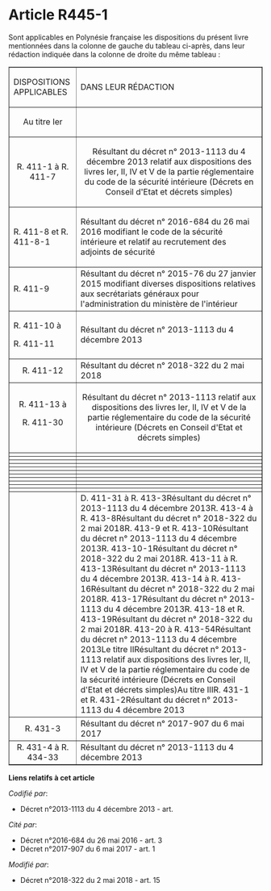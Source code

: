 # Article R445-1

Sont applicables en Polynésie française les dispositions du présent livre mentionnées dans la colonne de gauche du tableau
ci-après, dans leur rédaction indiquée dans la colonne de droite du même tableau :

<table border="1">
  <tbody>
    <tr>
      <td>

DISPOSITIONS APPLICABLES

</td>
      <td>

DANS LEUR RÉDACTION

</td>
    </tr>
    <tr>
      <td align="center">

Au titre Ier

</td>
      <td align="center">
    </td></tr>
    <tr>
      <td align="center">

R. 411-1 à R. 411-7

</td>
      <td align="center">

Résultant du décret n° 2013-1113 du 4 décembre 2013 relatif aux dispositions des livres Ier, II, IV et V de la partie
réglementaire du code de la sécurité intérieure (Décrets en Conseil d'Etat et décrets simples)

</td>
    </tr>
    <tr>
      <td>

R. 411-8 et R. 411-8-1

</td>
      <td>

Résultant du décret n° 2016-684 du 26 mai 2016 modifiant le code de la sécurité intérieure et relatif au recrutement des
adjoints de sécurité

</td>
    </tr>
    <tr>
      <td>

R. 411-9

</td>
      <td>Résultant du décret n° 2015-76 du 27 janvier 2015 modifiant diverses dispositions relatives aux secrétariats
généraux pour l'administration du ministère de l'intérieur</td>
    </tr>
    <tr>
      <td>

R. 411-10 à

R. 411-11

</td>
      <td>

Résultant du décret n° 2013-1113 du 4 décembre 2013

</td>
    </tr>
    <tr>
      <td align="center">R. 411-12</td>
      <td>Résultant du décret n° 2018-322 du 2 mai 2018</td>
    </tr>
    <tr>
      <td align="center">R. 411-13 à

R. 411-30</td>
      <td align="center">

Résultant du décret n° 2013-1113 relatif aux dispositions des livres Ier, II, IV et V de la partie réglementaire du code de
la sécurité intérieure (Décrets en Conseil d'Etat et décrets simples)

</td>
    </tr>
    <tr>
      <td align="center">

</td>
      <td align="center">

</td>
    </tr>
    <tr>
      <td align="center">
      </td><td>
    </td></tr>
    <tr>
      <td align="center">
      </td><td>
    </td></tr>
    <tr>
      <td align="center">
      </td><td>
    </td></tr>
    <tr>
      <td align="center">
      </td><td>
    </td></tr>
    <tr>
      <td align="center">
      </td><td>
    </td></tr>
    <tr>
      <td align="center">
      </td><td>
    </td></tr>
    <tr>
      <td align="center">
      </td><td>
    </td></tr>
    <tr>
      <td align="center">
      </td><td>
    </td></tr>
    <tr>
      <td align="center">
      </td><td align="center">

</td>
    </tr>
    <tr>
      <td align="center">
      </td><td align="center">
    </td></tr>
    <tr>
      <td align="center">
      </td><td>D. 411-31 à
			R. 413-3Résultant du décret n° 2013-1113 du 4 décembre 2013R. 413-4 à R. 413-8Résultant du décret n° 2018-322 du 2 mai 2018R.
413-9 et R. 413-10Résultant du décret n° 2013-1113 du 4 décembre 2013R. 413-10-1Résultant du décret n° 2018-322 du 2 mai
2018R. 413-11 à R. 413-13Résultant du décret n° 2013-1113 du 4 décembre 2013R. 413-14 à R. 413-16Résultant du décret n°
2018-322 du 2 mai 2018R. 413-17Résultant du décret n° 2013-1113 du 4 décembre 2013R. 413-18 et R. 413-19Résultant du décret
n° 2018-322 du 2 mai 2018R. 413-20 à R. 413-54Résultant du décret n° 2013-1113 du 4 décembre 2013Le titre IIRésultant du
décret n° 2013-1113 relatif aux dispositions des livres Ier, II, IV et V de la partie réglementaire du code de la sécurité
intérieure (Décrets en Conseil d'Etat et décrets simples)Au titre IIIR. 431-1 et R. 431-2Résultant du décret n° 2013-1113 du
4 décembre 2013 </td>
    </tr>
    <tr>
      <td align="center">R. 431-3</td>
      <td>Résultant du décret n° 2017-907 du 6 mai 2017 </td>
    </tr>
    <tr>
      <td align="center">R. 431-4 à R. 434-33</td>
      <td>Résultant du décret n° 2013-1113 du 4 décembre 2013 </td>
    </tr>
  </tbody>
</table>

**Liens relatifs à cet article**

_Codifié par_:

  - Décret n°2013-1113 du 4 décembre 2013 - art.

_Cité par_:

  - Décret n°2016-684 du 26 mai 2016 - art. 3
  - Décret n°2017-907 du 6 mai 2017 - art. 1

_Modifié par_:

  - Décret n°2018-322 du 2 mai 2018 - art. 15
